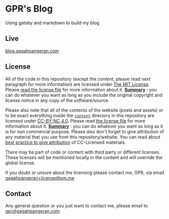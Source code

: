 # GPR's Blog

Using gatsby and markdown to build my blog

## Live

[blog.gagahpangeran.com](https://blog.gagahpangeran.com)

## License

All of the code in this repository (except the _content_, please read next
paragraph for more information) are licensed under
[The MIT License](https://opensource.org/licenses/MIT). Please
[read the license file](LICENSE) for more information about it.
**[Summary](https://tldrlegal.com/license/mit-license)** : you can do whatever
you want as long as you include the original copyright and license notice in any
copy of the software/source.

Please also note that all of the contents of the website (posts and assets) or
to be exact everything inside the [`content`](content/) directory in this
repository are licensed under
[CC-BY-NC 4.0](https://creativecommons.org/licenses/by-nc/4.0/legalcode). Please
read [the license file](content/LICENSE) for more information about it.
**[Summary](<https://tldrlegal.com/license/creative-commons-attribution-noncommercial-4.0-international-(cc-by-nc-4.0)>)**
: you can do whatever you want as long as it is for non commercial purpose.
Please also don't forget to give attribution of any material that you use from
this repository/website. You can read about
[best practice to give attribution](https://wiki.creativecommons.org/wiki/Best_practices_for_attribution)
of CC-Licensed materials.

There may be part of code or content with third party or different licenses.
These licenses will be mentioned locally in the content and will override the
global license.

If you doubt or unsure about the licensing please contact me, GPR, via email
[gagahpangeran+license@pm.me](mailto:gagahpangeran+license@pm.me)

## Contact

Any general question or you just want to contact me, please email to
[gpr@gagahpangeran.com](mailto:gpr@gagahpangeran.com)
